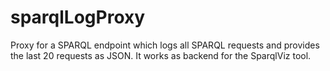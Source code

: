 # sparqlLogProxy

Proxy for a SPARQL endpoint which logs all SPARQL requests and provides the last 20 requests as JSON. It works as backend for the SparqlViz tool.